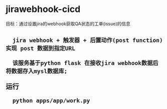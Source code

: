 # jirawebhook-cicd

目标：通过设置jira的webhook获取QA状态的工单(issue)的信息 <h2>

      jira webhook + 触发器 + 后置动作(post function)实现 post 数据到指定URL

      该服务基于python flask 在接收jira webhook数据后将数据存入mysl数据库;

 运行
      
      python apps/app/work.py
